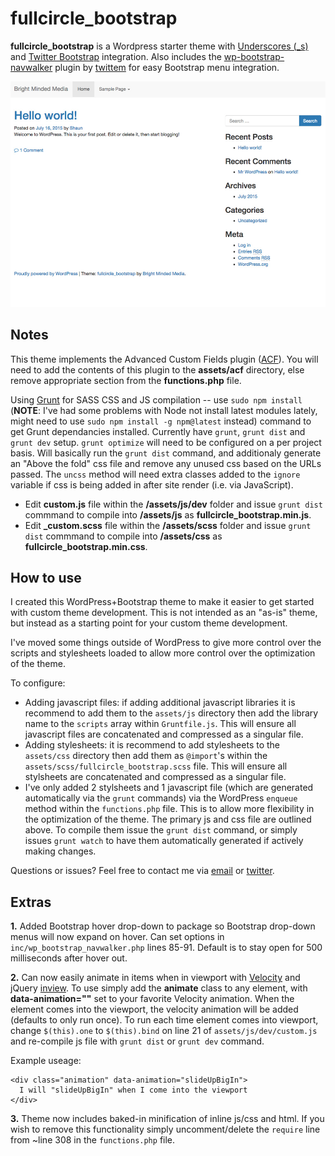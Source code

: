 # fullcircle_bootstrap
**fullcircle_bootstrap** is a Wordpress starter theme with [Underscores (_s)](http://underscores.me/) and [Twitter Bootstrap](http://getbootstrap.com/) integration. Also includes the [wp-bootstrap-navwalker](https://github.com/twittem/wp-bootstrap-navwalker) plugin by [twittem](https://github.com/twittem) for easy Bootstrap menu integration.

![Screenshot](https://raw.githubusercontent.com/sparkison/fullcircle_bootstrap/master/screenshot.jpg)

Notes
-----

This theme implements the Advanced Custom Fields plugin ([ACF](http://www.advancedcustomfields.com/)). You will need to add the contents of this plugin to the **assets/acf** directory, else remove appropriate section from the **functions.php** file.

Using [Grunt](http://gruntjs.com/installing-grunt) for SASS CSS and JS compilation -- use `sudo npm install` (**NOTE**: I've had some problems with Node not install latest modules lately, might need to use `sudo npm install -g npm@latest` instead) command to get Grunt dependancies installed. Currently have `grunt`, `grunt dist` and `grunt dev` setup. `grunt optimize` will need to be configured on a per project basis. Will basically run the `grunt dist` command, and additionaly generate an "Above the fold" css file and remove any unused css based on the URLs passed. The `uncss` method will need extra classes added to the `ignore` variable if css is being added in after site render (i.e. via JavaScript).

- Edit **custom.js** file within the **/assets/js/dev** folder and issue `grunt dist` commmand to compile into **/assets/js** as **fullcircle_bootstrap.min.js**. 
- Edit **_custom.scss** file within the **/assets/scss** folder and issue `grunt dist` commmand to compile into **/assets/css** as **fullcircle_bootstrap.min.css**.

How to use
-----
I created this WordPress+Bootstrap theme to make it easier to get started with custom theme development. This is not intended as an "as-is" theme, but instead as a starting point for your custom theme development.

I've moved some things outside of WordPress to give more control over the scripts and stylesheets loaded to allow more control over the optimization of the theme.

To configure:
- Adding javascript files: if adding additional javascript libraries it is recommend to add them to the `assets/js` directory then add the library name to the `scripts` array within `Gruntfile.js`. This will ensure all javascript files are concatenated and compressed as a singular file.
- Adding stylesheets: it is recommend to add stylesheets to the `assets/css` directory then add them as `@import`'s within the `assets/scss/fullcircle_bootstrap.scss` file. This will ensure all stylsheets are concatenated and compressed as a singular file.
- I've only added 2 stylsheets and 1 javascript file (which are generated automatically via the `grunt` commands) via the WordPress `enqueue` method within the `functions.php` file. This is to allow more flexibility in the optimization of the theme. The primary js and css file are outlined above. To compile them issue the `grunt dist` command, or simply issues `grunt watch` to have them automatically generated if actively making changes.

Questions or issues? Feel free to contact me via [email](mailto:shaun@brightmindedmedia.com) or [twitter](https://twitter.com/brightmindedweb).

Extras
-----
**1.** Added Bootstrap hover drop-down to package so Bootstrap drop-down menus will now expand on hover. Can set options in `inc/wp_bootstrap_navwalker.php` lines 85-91. Default is to stay open for 500 milliseconds after hover out.

**2.** Can now easily animate in items when in viewport with [Velocity](https://github.com/julianshapiro/velocity) and jQuery [inview](https://github.com/protonet/jquery.inview). To use simply add the **animate** class to any element, with **data-animation=""** set to your favorite Velocity animation. When the element comes into the viewport, the velocity animation will be added (defaults to only run once). To run each time element comes into viewport, change `$(this).one` to `$(this).bind` on line 21 of `assets/js/dev/custom.js` and re-compile js file with `grunt dist` or `grunt dev` command. 

Example useage: 
```
<div class="animation" data-animation="slideUpBigIn">
  I will "slideUpBigIn" when I come into the viewport
</div>
```

**3.** Theme now includes baked-in minification of inline js/css and html. If you wish to remove this functionality simply uncomment/delete the `require` line from ~line 308 in the `functions.php` file.
